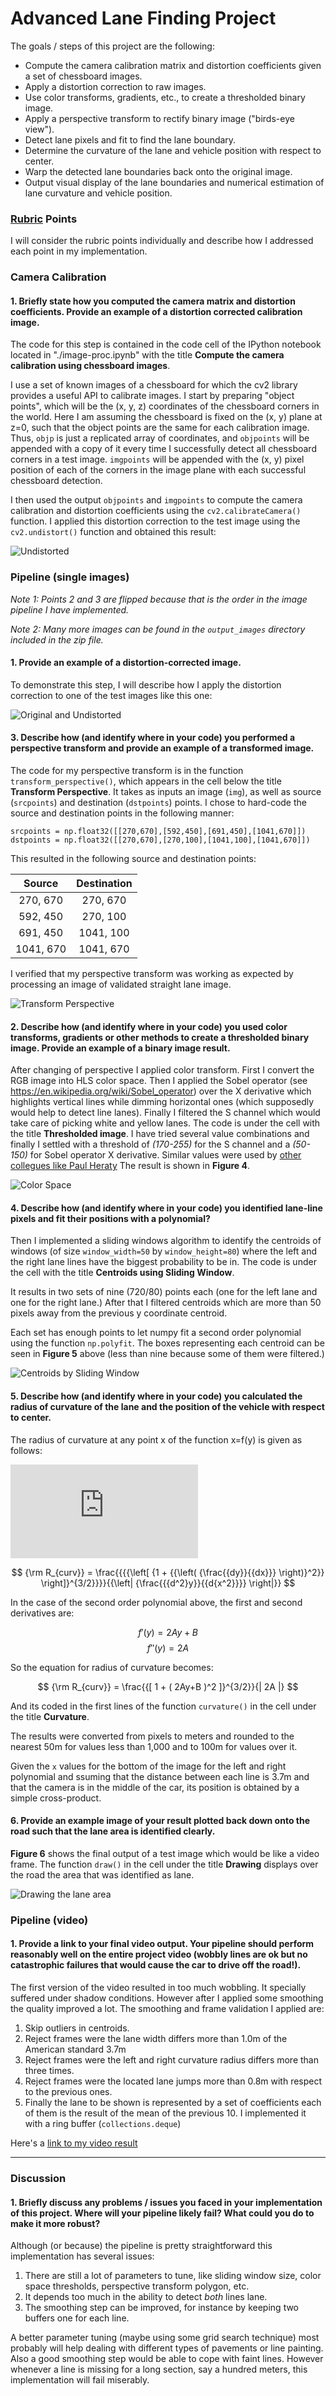 
# Advanced Lane Finding Project

The goals / steps of this project are the following:

* Compute the camera calibration matrix and distortion coefficients given a set of chessboard images.
* Apply a distortion correction to raw images.
* Use color transforms, gradients, etc., to create a thresholded binary image.
* Apply a perspective transform to rectify binary image ("birds-eye view").
* Detect lane pixels and fit to find the lane boundary.
* Determine the curvature of the lane and vehicle position with respect to center.
* Warp the detected lane boundaries back onto the original image.
* Output visual display of the lane boundaries and numerical estimation of lane curvature and vehicle position.

[//]: # (Image References)

[image01]: ./output_images/calibration0.png "Undistorted"
[image02]: ./output_images/undistort0.png "Original and Undistorted"
[image03]: ./output_images/perspective0.png "Transform Perspective"
[image04]: ./output_images/thresholded0.png "Color Space transform"
[image05]: ./output_images/centroids1.png "Centroids by Sliding Window"
[image06]: ./output_images/draw0.png "Drawing the Lane Area"
[video1]: ./advanced_lane.mp4 "Video"

### [Rubric](https://review.udacity.com/#!/rubrics/571/view) Points

I will consider the rubric points individually and describe how I addressed each point in my implementation.  


### Camera Calibration

#### 1. Briefly state how you computed the camera matrix and distortion coefficients. Provide an example of a distortion corrected calibration image.

The code for this step is contained in the code cell of the IPython notebook located in "./image-proc.ipynb" with the title **Compute the camera calibration using chessboard images**.

I use a set of known images of a chessboard for which the cv2 library provides a useful API to calibrate images. I start by preparing "object points", which will be the (x, y, z) coordinates of the chessboard corners in the world. Here I am assuming the chessboard is fixed on the (x, y) plane at z=0, such that the object points are the same for each calibration image.  Thus, `objp` is just a replicated array of coordinates, and `objpoints` will be appended with a copy of it every time I successfully detect all chessboard corners in a test image.  `imgpoints` will be appended with the (x, y) pixel position of each of the corners in the image plane with each successful chessboard detection.  

I then used the output `objpoints` and `imgpoints` to compute the camera calibration and distortion coefficients using the `cv2.calibrateCamera()` function.  I applied this distortion correction to the test image using the `cv2.undistort()` function and obtained this result:

![Undistorted][image01]


### Pipeline (single images)

_Note 1: Points 2 and 3 are flipped because that is the order in the image pipeline I have implemented._

_Note 2: Many more images can be found in the `output_images` directory included in the zip file._


#### 1. Provide an example of a distortion-corrected image.

To demonstrate this step, I will describe how I apply the distortion correction to one of the test images like this one:

![Original and Undistorted][image02]


#### 3. Describe how (and identify where in your code) you performed a perspective transform and provide an example of a transformed image.

The code for my perspective transform is in the function `transform_perspective()`, which appears in the cell below the title **Transform Perspective**. It takes as inputs an image (`img`), as well as source (`srcpoints`) and destination (`dstpoints`) points.  I chose to hard-code the source and destination points in the following manner:

```
srcpoints = np.float32([[270,670],[592,450],[691,450],[1041,670]])
dstpoints = np.float32([[270,670],[270,100],[1041,100],[1041,670]])
```
This resulted in the following source and destination points:

| Source        | Destination   | 
|:-------------:|:-------------:| 
| 270, 670      | 270, 670      | 
| 592, 450      | 270, 100      |
| 691, 450      | 1041, 100     |
| 1041, 670     | 1041, 670     |

I verified that my perspective transform was working as expected by processing an image of validated straight lane image.


![Transform Perspective][image03]


#### 2. Describe how (and identify where in your code) you used color transforms, gradients or other methods to create a thresholded binary image. Provide an example of a binary image result.

After changing of perspective I applied color transform. First I convert the RGB image into HLS color space. Then I applied the Sobel operator (see https://en.wikipedia.org/wiki/Sobel_operator) over the X derivative which highlights vertical lines while dimming horizontal ones (which supposedly would help to detect line lanes). Finally I filtered the S channel which would take care of picking white and yellow lanes. The code is under the cell with the title **Thresholded image**. I have tried several value combinations and finally I settled with a threshold of *(170-255)* for the S channel and a *(50-150)* for Sobel operator X derivative. Similar values were used by [other collegues like Paul Heraty](https://medium.com/@heratypaul/udacity-sdcnd-advanced-lane-finding-45012da5ca7d]) The result is shown in **Figure 4**.

![Color Space][image04]


#### 4. Describe how (and identify where in your code) you identified lane-line pixels and fit their positions with a polynomial?

Then I implemented a sliding windows algorithm to identify the centroids of windows (of size `window_width=50` by `window_height=80`) where the left and the right lane lines have the biggest probability to be in. The code is under the cell with the title **Centroids using Sliding Window**.

It results in two sets of nine (720/80) points each (one for the left lane and one for the right lane.) After that I filtered centroids which are more than 50 pixels away from the previous y coordinate centroid. 

Each set has enough points to let numpy fit a second order polynomial using the function `np.polyfit`. The boxes representing each centroid can be seen in **Figure 5** above (less than nine because some of them were filtered.)

![Centroids by Sliding Window][image05]


#### 5. Describe how (and identify where in your code) you calculated the radius of curvature of the lane and the position of the vehicle with respect to center.

The radius of curvature at any point x of the function x=f(y) is given as follows:

![radius of curvature](https://latex.codecogs.com/gif.latex?%7B%5Crm%20R_%7Bcurv%7D%7D%20%3D%20%5Cfrac%7B%7B%7B%7B%5Cleft%5B%20%7B1%20&plus;%20%7B%7B%5Cleft%28%20%7B%5Cfrac%7B%7Bdy%7D%7D%7B%7Bdx%7D%7D%7D%20%5Cright%29%7D%5E2%7D%7D%20%5Cright%5D%7D%5E%7B3/2%7D%7D%7D%7D%7B%7B%5Cleft%7C%20%7B%5Cfrac%7B%7B%7Bd%5E2%7Dy%7D%7D%7B%7Bd%7Bx%5E2%7D%7D%7D%7D%20%5Cright%7C%7D%7D)


$$ {\rm R_{curv}} = \frac{{{{\left[ {1 + {{\left( {\frac{{dy}}{{dx}}} \right)}^2}}  \right]}^{3/2}}}}{{\left| {\frac{{{d^2}y}}{{d{x^2}}}}  \right|}} $$

In the case of the second order polynomial above, the first and second derivatives are:

$$ f'(y) = 2Ay + B $$
$$ f''(y) = 2A $$

So the equation for radius of curvature becomes:

$$ {\rm R_{curv}} = \frac{{[ 1 + ( 2Ay+B )^2 ]}^{3/2}}{| 2A |} $$

And its coded in the first lines of the function `curvature()` in the cell under the title **Curvature**.

The results were converted from pixels to meters and rounded to the nearest 50m for values less than 1,000 and to 100m for values over it.

Given the `x` values for the bottom of the image for the left and right polynomial and ssuming that the distance between each line is 3.7m and that the camera is in the middle of the car, its position is obtained by a simple cross-product.


#### 6. Provide an example image of your result plotted back down onto the road such that the lane area is identified clearly.

**Figure 6** shows the final output of a test image which would be like a video frame. The function `draw()` in the cell under the title **Drawing** displays over the road the area that was identified as lane.

![Drawing the lane area][image06]


### Pipeline (video)

#### 1. Provide a link to your final video output. Your pipeline should perform reasonably well on the entire project video (wobbly lines are ok but no catastrophic failures that would cause the car to drive off the road!).

The first version of the video resulted in too much wobbling. It specially suffered under shadow conditions. However after I applied some smoothing the quality improved a lot. The smoothing and frame validation I applied are:

1. Skip outliers in centroids.
1. Reject frames were the lane width differs more than 1.0m of the American standard 3.7m
1. Reject frames were the left and right curvature radius differs more than three times.
1. Reject frames were the located lane jumps more than 0.8m with respect to the previous ones.
1. Finally the lane to be shown is represented by a set of coefficients each of them is the result of the mean of the previous 10. I implemented it with a ring buffer (`collections.deque`)


Here's a [link to my video result](./advanced_lane.mp4)

---

### Discussion

#### 1. Briefly discuss any problems / issues you faced in your implementation of this project.  Where will your pipeline likely fail?  What could you do to make it more robust?

Although (or because) the pipeline is pretty straightforward this implementation has several issues:

1. There are still a lot of parameters to tune, like sliding window size, color space thresholds, perspective transform polygon, etc.
1. It depends too much in the ability to detect *both* lines lane.
1. The smoothing step can be improved, for instance by keeping two buffers one for each line.

A better parameter tuning (maybe using some grid search technique) most probably will help dealing with different types of pavements or line painting.
Also a good smoothing step would be able to cope with faint lines.
However whenever a line is missing for a long section, say a hundred meters, this implementation will fail miserably.

